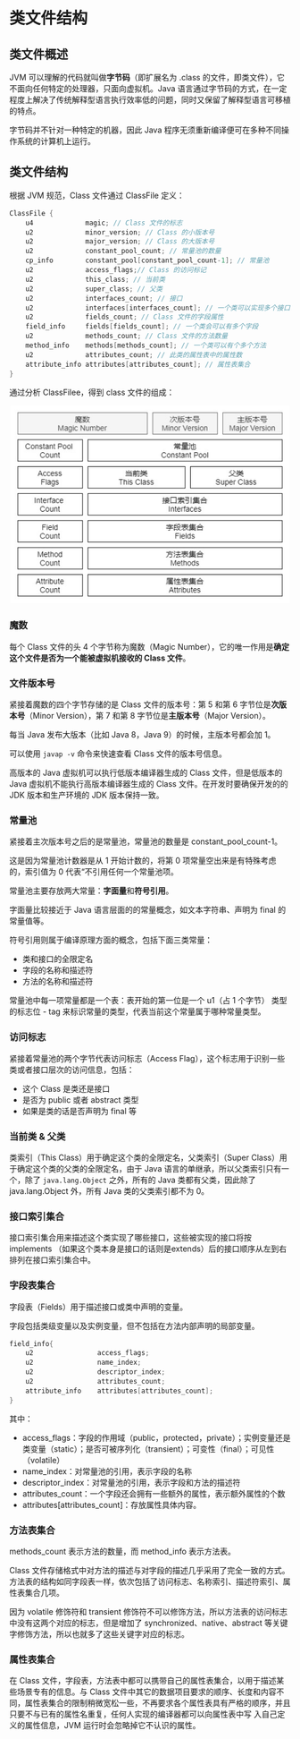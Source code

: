 # 类文件结构

## 类文件概述

JVM 可以理解的代码就叫做**字节码**（即扩展名为 .class 的文件，即类文件），它不面向任何特定的处理器，只面向虚拟机。Java 语言通过字节码的方式，在一定程度上解决了传统解释型语言执行效率低的问题，同时又保留了解释型语言可移植的特点。

字节码并不针对一种特定的机器，因此 Java 程序无须重新编译便可在多种不同操作系统的计算机上运行。



## 类文件结构

根据 JVM 规范，Class 文件通过 ClassFile 定义：

```c
ClassFile {
    u4             magic; // Class 文件的标志
    u2             minor_version; // Class 的小版本号
    u2             major_version; // Class 的大版本号
    u2             constant_pool_count; // 常量池的数量
    cp_info        constant_pool[constant_pool_count-1]; // 常量池
    u2             access_flags;// Class 的访问标记
    u2             this_class; // 当前类
    u2             super_class; // 父类
    u2             interfaces_count; // 接口
    u2             interfaces[interfaces_count]; // 一个类可以实现多个接口
    u2             fields_count; // Class 文件的字段属性
    field_info     fields[fields_count]; // 一个类会可以有多个字段
    u2             methods_count; // Class 文件的方法数量
    method_info    methods[methods_count]; // 一个类可以有个多个方法
    u2             attributes_count; // 此类的属性表中的属性数
    attribute_info attributes[attributes_count]; // 属性表集合
}
```

通过分析 ClassFilee，得到 class 文件的组成：

<div align="center">
   <img src="https://github.com/DuHouAn/ImagePro/raw/master/JVM/j_8.jpg" width='500px'/>
</div>



### 魔数

每个 Class 文件的头 4 个字节称为魔数（Magic Number），它的唯一作用是**确定这个文件是否为一个能被虚拟机接收的 Class 文件**。

### 文件版本号

紧接着魔数的四个字节存储的是 Class 文件的版本号：第 5 和第 6 字节位是**次版本号**（Minor Version），第 7 和第 8 字节位是**主版本号**（Major Version）。

每当 Java 发布大版本（比如 Java 8，Java 9）的时候，主版本号都会加 1。

可以使用 `javap -v` 命令来快速查看 Class 文件的版本号信息。

高版本的 Java 虚拟机可以执行低版本编译器生成的 Class 文件，但是低版本的 Java 虚拟机不能执行高版本编译器生成的 Class 文件。在开发时要确保开发的的 JDK 版本和生产环境的 JDK 版本保持一致。

### 常量池

紧接着主次版本号之后的是常量池，常量池的数量是 constant_pool_count-1。

这是因为常量池计数器是从 1 开始计数的，将第 0 项常量空出来是有特殊考虑的，索引值为 0 代表“不引用任何一个常量池项。

常量池主要存放两大常量：**字面量**和**符号引用**。

字面量比较接近于 Java 语言层面的的常量概念，如文本字符串、声明为 final 的常量值等。

符号引用则属于编译原理方面的概念，包括下面三类常量：

- 类和接口的全限定名
- 字段的名称和描述符
- 方法的名称和描述符

常量池中每一项常量都是一个表：表开始的第一位是一个 u1（占 1 个字节） 类型的标志位 \- tag 来标识常量的类型，代表当前这个常量属于哪种常量类型。

### 访问标志

紧接着常量池的两个字节代表访问标志（Access Flag），这个标志用于识别一些类或者接口层次的访问信息，包括：

- 这个 Class 是类还是接口
- 是否为 public 或者 abstract 类型
- 如果是类的话是否声明为 final 等

### 当前类 & 父类

类索引（This Class）用于确定这个类的全限定名，父类索引（Super Class）用于确定这个类的父类的全限定名，由于 Java 语言的单继承，所以父类索引只有一个，除了 `java.lang.Object` 之外，所有的 Java 类都有父类，因此除了 java.lang.Object 外，所有 Java 类的父类索引都不为 0。

### 接口索引集合

接口索引集合用来描述这个类实现了哪些接口，这些被实现的接口将按 implements （如果这个类本身是接口的话则是extends）后的接口顺序从左到右排列在接口索引集合中。

### 字段表集合

字段表（Fields）用于描述接口或类中声明的变量。

字段包括类级变量以及实例变量，但不包括在方法内部声明的局部变量。

```c
field_info{
    u2                access_flags;
    u2                name_index;  
    u2                descriptor_index;
    u2                attributes_count;
    attribute_info    attributes[attributes_count];
}
```

其中：

- access_flags：字段的作用域（public，protected，private）；实例变量还是类变量（static）；是否可被序列化（transient）；可变性（final）；可见性（volatile）
- name_index：对常量池的引用，表示字段的名称
- descriptor_index：对常量池的引用，表示字段和方法的描述符
- attributes_count：一个字段还会拥有一些额外的属性，表示额外属性的个数
- attributes[attributes_count]：存放属性具体内容。

### 方法表集合

methods_count 表示方法的数量，而 method_info 表示方法表。

Class 文件存储格式中对方法的描述与对字段的描述几乎采用了完全一致的方式。方法表的结构如同字段表一样，依次包括了访问标志、名称索引、描述符索引、属性表集合几项。

因为 volatile 修饰符和 transient 修饰符不可以修饰方法，所以方法表的访问标志中没有这两个对应的标志，但是增加了 synchronized、native、abstract 等关键字修饰方法，所以也就多了这些关键字对应的标志。

### 属性表集合

在 Class 文件，字段表，方法表中都可以携带自己的属性表集合，以用于描述某些场景专有的信息。与 Class 文件中其它的数据项目要求的顺序、长度和内容不同，属性表集合的限制稍微宽松一些，不再要求各个属性表具有严格的顺序，并且只要不与已有的属性名重复，任何人实现的编译器都可以向属性表中写 入自己定义的属性信息，JVM 运行时会忽略掉它不认识的属性。